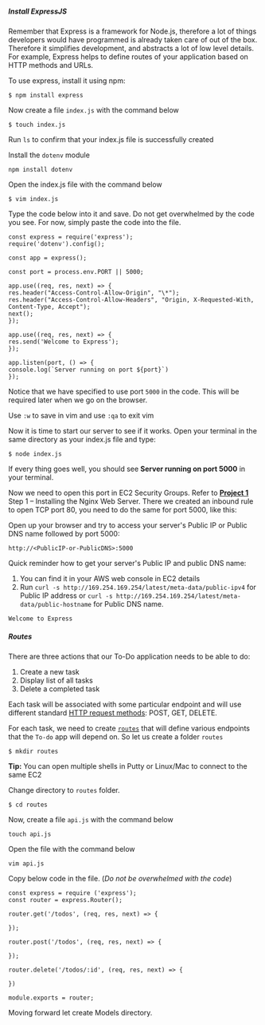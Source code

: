 ##### Install ExpressJS

Remember that Express is a framework for Node.js, therefore a lot of things developers would have programmed is already taken care of out of the box. Therefore it simplifies development, and abstracts a lot of low level details. For example, Express helps to define routes of your application based on HTTP methods and URLs.

To use express, install it using npm:

```
$ npm install express
```

Now create a file `index.js` with the command below

```
$ touch index.js
```

Run `ls` to confirm that your index.js file is successfully created

Install the `dotenv` module

```
npm install dotenv
```

Open the index.js file with the command below

```
$ vim index.js
```

Type the code below into it and save. Do not get overwhelmed by the code you see. For now, simply paste the code into the file.


```
const express = require('express');
require('dotenv').config();

const app = express();

const port = process.env.PORT || 5000;

app.use((req, res, next) => {
res.header("Access-Control-Allow-Origin", "\*");
res.header("Access-Control-Allow-Headers", "Origin, X-Requested-With, Content-Type, Accept");
next();
});

app.use((req, res, next) => {
res.send('Welcome to Express');
});

app.listen(port, () => {
console.log(`Server running on port ${port}`)
});
```
Notice that we have specified to use port `5000` in the code. This will be required later when we go on the browser.

Use `:w` to save in vim and use `:qa` to exit vim

Now it is time to start our server to see if it works. Open your terminal in the same directory as your index.js file and type:

```
$ node index.js
```

If every thing goes well, you should see **Server running on port 5000** in your terminal.





Now we need to open this port in EC2 Security Groups. Refer to **[Project 1](https://starter-pbl.darey.io/en/latest/project1.html)** Step 1 – Installing the Nginx Web Server. There we created an inbound rule to open TCP port 80, you need to do the same for port 5000, like this:



Open up your browser and try to access your server's Public IP or Public DNS name followed by port 5000:

```
http://<PublicIP-or-PublicDNS>:5000
```

Quick reminder how to get your server's Public IP and public DNS name:
1) You can find it in your AWS web console in EC2 details
2) Run `curl -s http://169.254.169.254/latest/meta-data/public-ipv4` for Public IP address or `curl -s http://169.254.169.254/latest/meta-data/public-hostname` for Public DNS name.

```
Welcome to Express
```


##### Routes
There are three actions that our To-Do application needs to be able to do: 

1. Create a new task
2. Display list of all tasks
3. Delete a completed task

Each task will be associated with some particular endpoint and will use different standard [HTTP request methods](https://developer.mozilla.org/en-US/docs/Web/HTTP/Methods): POST, GET, DELETE.

For each task, we need to create [`routes`](https://expressjs.com/en/guide/routing.html) that will define various endpoints that the `To-do` app will depend on. So let us create a folder `routes`

```
$ mkdir routes
```

**Tip:** You can open multiple shells in Putty or Linux/Mac to connect to the same EC2

Change directory to `routes` folder.

```
$ cd routes
```

Now, create a file `api.js` with the command below

```
touch api.js
```

Open the file with the command below

```
vim api.js
```

Copy below code in the file. (*Do not be overwhelmed with the code*)

```
const express = require ('express');
const router = express.Router();

router.get('/todos', (req, res, next) => {

});

router.post('/todos', (req, res, next) => {

});

router.delete('/todos/:id', (req, res, next) => {

})

module.exports = router;
```
Moving forward let create Models directory.
